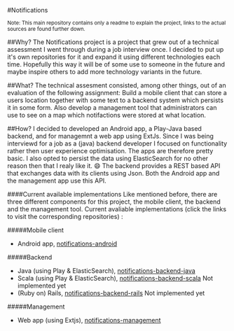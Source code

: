 
#Notifications

<sub>Note: This main repository contains only a readme to explain the project, links to the actual sources are found further down.</sub>

##Why?
The Notifications project is a project that grew out of a technical assessment I went through during a job interview once.  I decided to put up it's own repositories for it and expand it using different technologies each time. Hopefully this way it will be of some use to someone in the future and maybe inspire others to add more technology variants in the future.

##What?
The technical assesment consisted, among other things, out of an evaluation of the following assignment:
Build a mobile client that can store a users location together with some text to a backend system which persists it in some form. Also develop a management tool that administrators can use to see on a map which notifactions were stored at what location.

##How?
I decided to developed an Android app, a  Play-Java based backend, and for managemnt a web app using ExtJs. Since I was being interviewd for a job as a (java) backend developer I focused on functionality rather then user experience optimisation. The apps are therefore pretty basic. I also opted to persist the data using ElasticSearch for no other reason then that I realy like it. :smile:
The backend provides a REST based API that exchanges data with its clients using Json. Both the Android app and the management app use this API.

####Current available implementations
Like mentioned before, there are three different components for this project, the mobile client, the backend and the management tool. Current avaliable implementations (click the links to visit the corresponding repositories) :

#####Mobile client 
- Android app, [notifications-android](https://github.com/jaccohuysmans/notifications-android)

#####Backend
- Java (using Play & ElasticSearch), [notifications-backend-java](https://github.com/jaccohuysmans/notifications-backend-java)
- Scala (using Play & ElasticSearch), [notifications-backend-scala](https://github.com/jaccohuysmans/notifications-backend-scala)  Not implemented yet
- (Ruby on) Rails, [notifications-backend-rails](https://github.com/jaccohuysmans/notifications-backend-rails)  Not implemented yet

#####Management 
- Web app (using Extjs), [notifications-management](https://github.com/jaccohuysmans/notifications-management)


